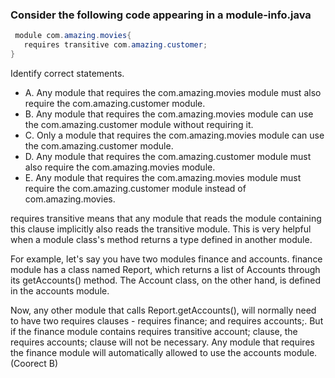 ### Consider the following code appearing in a module-info.java

```java
 module com.amazing.movies{
   requires transitive com.amazing.customer;
}
``` 

Identify correct statements.

* A. Any module that requires the com.amazing.movies module must also require the com.amazing.customer module.
* B. Any module that requires the com.amazing.movies module can use the com.amazing.customer module without requiring it.
* C. Only a module that requires the com.amazing.movies module can use the com.amazing.customer module.
* D. Any module that requires the com.amazing.customer module must also require the com.amazing.movies module.
* E. Any module that requires the com.amazing.movies module must require the com.amazing.customer module instead of com.amazing.movies.

requires transitive <module name> means that any module that reads the module containing
this clause implicitly also reads the transitive module.
This is very helpful when a module class's method returns a type defined in another module.

For example, let's say you have two modules finance and accounts.
finance module has a class named Report, which returns a list of Accounts through its getAccounts() method.
The Account class, on the other hand, is defined in the accounts module.

Now, any other module that calls Report.getAccounts(),
will normally need to have two requires clauses - requires finance; and requires accounts;.
But if the finance module contains requires transitive account; clause, the requires accounts;
clause will not be necessary. Any module that requires the finance module will automatically allowed to use the accounts module.
 (Coorect B)